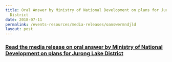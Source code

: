 ```yaml
---
title: Oral Answer by Ministry of National Development on plans for Jurong Lake
  District
date: 2018-07-11
permalink: /events-resources/media-releases/oanswermndjld
layout: post
---
```

<h3 style="color:#124596; font-weight:bold;"><a href="https://www.mnd.gov.sg/newsroom/parliament-matters/q-as/view/oral-answer-by-ministry-of-national-development-on-plans-for-jurong-lake-district">Read the media release on oral answer by Ministry of National Development on plans for Jurong Lake District</a></h3>